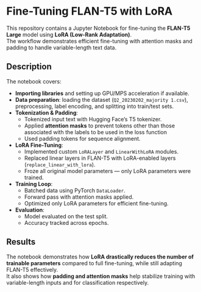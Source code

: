 # Fine-Tuning FLAN-T5 with LoRA

This repository contains a Jupyter Notebook for fine-tuning the **FLAN-T5 Large** model using **LoRA (Low-Rank Adaptation)**.  
The workflow demonstrates efficient fine-tuning with attention masks and padding to handle variable-length text data.


## Description

The notebook covers:
- **Importing libraries** and setting up GPU/MPS acceleration if available.  
- **Data preparation**: loading the dataset (`Q2_20230202_majority 1.csv`), preprocessing, label encoding, and splitting into train/test sets.  
- **Tokenization & Padding**:  
  - Tokenized input text with Hugging Face’s T5 tokenizer.  
  - Applied **attention masks** to prevent tokens other than those associated with the labels to be used in the loss function 
  - Used padding tokens for sequence alignment.  
- **LoRA Fine-Tuning**:  
  - Implemented custom `LoRALayer` and `LinearWithLoRA` modules.  
  - Replaced linear layers in FLAN-T5 with LoRA-enabled layers (`replace_linear_with_lora`).  
  - Froze all original model parameters — only LoRA parameters were trained.  
- **Training Loop**:  
  - Batched data using PyTorch `DataLoader`.  
  - Forward pass with attention masks applied.  
  - Optimized only LoRA parameters for efficient fine-tuning.  
- **Evaluation**:  
  - Model evaluated on the test split.  
  - Accuracy tracked across epochs.  

## Results

The notebook demonstrates how **LoRA drastically reduces the number of trainable parameters** compared to full fine-tuning, while still adapting FLAN-T5 effectively.  
It also shows how **padding and attention masks** help stabilize training with variable-length inputs and for classification respectively.




